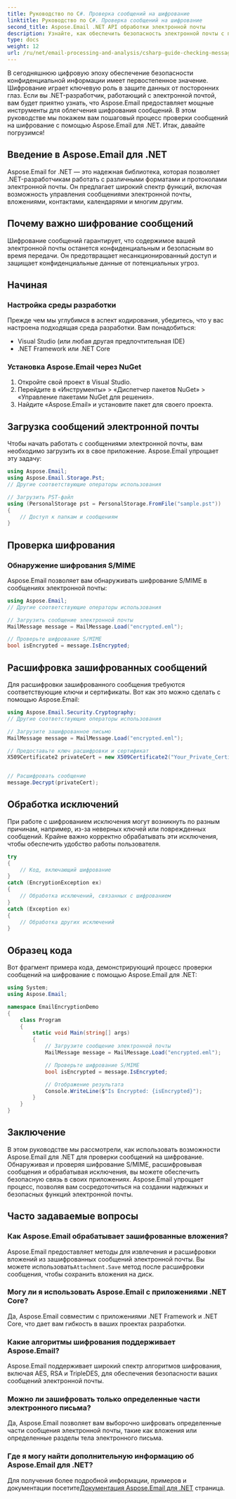 ```yaml
---
title: Руководство по C#. Проверка сообщений на шифрование
linktitle: Руководство по C#. Проверка сообщений на шифрование
second_title: Aspose.Email .NET API обработки электронной почты
description: Узнайте, как обеспечить безопасность электронной почты с помощью Aspose.Email для .NET. Проверка шифрования, расшифровка сообщений и многое другое.
type: docs
weight: 12
url: /ru/net/email-processing-and-analysis/csharp-guide-checking-messages-for-encryption/
---
```


В сегодняшнюю цифровую эпоху обеспечение безопасности конфиденциальной информации имеет первостепенное значение. Шифрование играет ключевую роль в защите данных от посторонних глаз. Если вы .NET-разработчик, работающий с электронной почтой, вам будет приятно узнать, что Aspose.Email предоставляет мощные инструменты для облегчения шифрования сообщений. В этом руководстве мы покажем вам пошаговый процесс проверки сообщений на шифрование с помощью Aspose.Email для .NET. Итак, давайте погрузимся!

## Введение в Aspose.Email для .NET

Aspose.Email for .NET — это надежная библиотека, которая позволяет .NET-разработчикам работать с различными форматами и протоколами электронной почты. Он предлагает широкий спектр функций, включая возможность управления сообщениями электронной почты, вложениями, контактами, календарями и многим другим.

## Почему важно шифрование сообщений

Шифрование сообщений гарантирует, что содержимое вашей электронной почты останется конфиденциальным и безопасным во время передачи. Он предотвращает несанкционированный доступ и защищает конфиденциальные данные от потенциальных угроз.

## Начиная

### Настройка среды разработки

Прежде чем мы углубимся в аспект кодирования, убедитесь, что у вас настроена подходящая среда разработки. Вам понадобиться:

- Visual Studio (или любая другая предпочтительная IDE)
- .NET Framework или .NET Core

### Установка Aspose.Email через NuGet

1. Откройте свой проект в Visual Studio.
2. Перейдите в «Инструменты» > «Диспетчер пакетов NuGet» > «Управление пакетами NuGet для решения».
3. Найдите «Aspose.Email» и установите пакет для своего проекта.

## Загрузка сообщений электронной почты

Чтобы начать работать с сообщениями электронной почты, вам необходимо загрузить их в свое приложение. Aspose.Email упрощает эту задачу:

```csharp
using Aspose.Email;
using Aspose.Email.Storage.Pst;
// Другие соответствующие операторы использования

// Загрузить PST-файл
using (PersonalStorage pst = PersonalStorage.FromFile("sample.pst"))
{
    // Доступ к папкам и сообщениям
}
```

## Проверка шифрования

### Обнаружение шифрования S/MIME

Aspose.Email позволяет вам обнаруживать шифрование S/MIME в сообщениях электронной почты:

```csharp
using Aspose.Email;
// Другие соответствующие операторы использования

// Загрузить сообщение электронной почты
MailMessage message = MailMessage.Load("encrypted.eml");

// Проверьте шифрование S/MIME
bool isEncrypted = message.IsEncrypted;
```

## Расшифровка зашифрованных сообщений

Для расшифровки зашифрованного сообщения требуются соответствующие ключи и сертификаты. Вот как это можно сделать с помощью Aspose.Email:

```csharp
using Aspose.Email.Security.Cryptography;
// Другие соответствующие операторы использования

// Загрузите зашифрованное письмо
MailMessage message = MailMessage.Load("encrypted.eml");

// Предоставьте ключ расшифровки и сертификат
X509Certificate2 privateCert = new X509Certificate2("Your_Private_Certificate_File" );


// Расшифровать сообщение
message.Decrypt(privateCert);
```

## Обработка исключений

При работе с шифрованием исключения могут возникнуть по разным причинам, например, из-за неверных ключей или поврежденных сообщений. Крайне важно корректно обрабатывать эти исключения, чтобы обеспечить удобство работы пользователя.

```csharp
try
{
    // Код, включающий шифрование
}
catch (EncryptionException ex)
{
    // Обработка исключений, связанных с шифрованием
}
catch (Exception ex)
{
    // Обработка других исключений
}
```

## Образец кода

Вот фрагмент примера кода, демонстрирующий процесс проверки сообщений на шифрование с помощью Aspose.Email для .NET:

```csharp
using System;
using Aspose.Email;

namespace EmailEncryptionDemo
{
    class Program
    {
        static void Main(string[] args)
        {
            // Загрузите сообщение электронной почты
            MailMessage message = MailMessage.Load("encrypted.eml");

            // Проверьте шифрование S/MIME
            bool isEncrypted = message.IsEncrypted;

            // Отображение результата
            Console.WriteLine($"Is Encrypted: {isEncrypted}");
        }
    }
}
```

## Заключение

В этом руководстве мы рассмотрели, как использовать возможности Aspose.Email для .NET для проверки сообщений на шифрование. Обнаруживая и проверяя шифрование S/MIME, расшифровывая сообщения и обрабатывая исключения, вы можете обеспечить безопасную связь в своих приложениях. Aspose.Email упрощает процесс, позволяя вам сосредоточиться на создании надежных и безопасных функций электронной почты.

## Часто задаваемые вопросы

### Как Aspose.Email обрабатывает зашифрованные вложения?

 Aspose.Email предоставляет методы для извлечения и расшифровки вложений из зашифрованных сообщений электронной почты. Вы можете использовать`Attachment.Save` метод после расшифровки сообщения, чтобы сохранить вложения на диск.

### Могу ли я использовать Aspose.Email с приложениями .NET Core?

Да, Aspose.Email совместим с приложениями .NET Framework и .NET Core, что дает вам гибкость в ваших проектах разработки.

### Какие алгоритмы шифрования поддерживает Aspose.Email?

Aspose.Email поддерживает широкий спектр алгоритмов шифрования, включая AES, RSA и TripleDES, для обеспечения безопасности ваших сообщений электронной почты.

### Можно ли зашифровать только определенные части электронного письма?

Да, Aspose.Email позволяет вам выборочно шифровать определенные части сообщения электронной почты, такие как вложения или определенные разделы тела электронного письма.

### Где я могу найти дополнительную информацию об Aspose.Email для .NET?

 Для получения более подробной информации, примеров и документации посетите[Документация Aspose.Email для .NET](https://reference.aspose.com/email/net) страница.